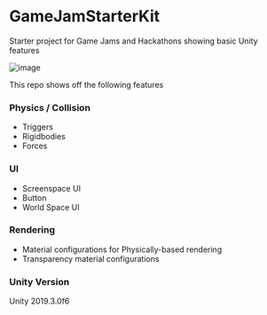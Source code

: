 # GameJamStarterKit
Starter project for Game Jams and Hackathons showing basic Unity features

![image](https://imgur.com/c7yOsHG.png)

This repo shows off the following features

### Physics / Collision

- Triggers
- Rigidbodies
- Forces

### UI

- Screenspace UI
- Button
- World Space UI

### Rendering

- Material configurations for Physically-based rendering
- Transparency material configurations 



### Unity Version

Unity 2019.3.0f6
